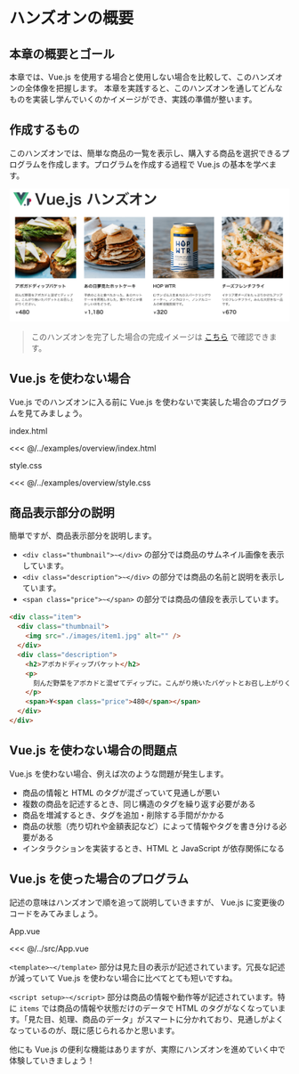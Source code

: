 # ハンズオンの概要

## 本章の概要とゴール
本章では、Vue.js を使用する場合と使用しない場合を比較して、このハンズオンの全体像を把握します。
本章を実践すると、このハンズオンを通してどんなものを実装し学んでいくのかイメージができ、実践の準備が整います。

## 作成するもの

このハンズオンでは、簡単な商品の一覧を表示し、購入する商品を選択できるプログラムを作成します。プログラムを作成する過程で Vue.js の基本を学べます。

![vue-app](./images/sample.png)

> このハンズオンを完了した場合の完成イメージは [こちら](https://handson-example.vuejs-jp.org/) で確認できます。

## Vue.js を使わない場合

Vue.js でのハンズオンに入る前に Vue.js を使わないで実装した場合のプログラムを見てみましょう。

index.html

<<< @/../examples/overview/index.html

style.css

<<< @/../examples/overview/style.css

## 商品表示部分の説明

簡単ですが、商品表示部分を説明します。

- `<div class="thumbnail">~</div>` の部分では商品のサムネイル画像を表示しています。
- `<div class="description">~</div>` の部分では商品の名前と説明を表示しています。
- `<span class="price">~</span>` の部分では商品の値段を表示しています。

<!-- htmlはregion機能が使えないため直書き -->
```html
<div class="item">
  <div class="thumbnail">
    <img src="./images/item1.jpg" alt="" />
  </div>
  <div class="description">
    <h2>アボカドディップバケット</h2>
    <p>
      刻んだ野菜をアボカドと混ぜてディップに。こんがり焼いたバゲットとお召し上がりください。
    </p>
    <span>¥<span class="price">480</span></span>
  </div>
</div>
```

## Vue.js を使わない場合の問題点

Vue.js を使わない場合、例えば次のような問題が発生します。

- 商品の情報と HTML のタグが混ざっていて見通しが悪い
- 複数の商品を記述するとき、同じ構造のタグを繰り返す必要がある
- 商品を増減するとき、タグを追加・削除する手間がかかる
- 商品の状態（売り切れや金額表記など）によって情報やタグを書き分ける必要がある
- インタラクションを実装するとき、HTML と JavaScript が依存関係になる

## Vue.js を使った場合のプログラム

記述の意味はハンズオンで順を追って説明していきますが、 Vue.js に変更後のコードをみてみましょう。

App.vue

<<< @/../src/App.vue

`<template>~</template>` 部分は見た目の表示が記述されています。冗長な記述が減っていて Vue.js を使わない場合に比べてとても短いですね。

`<script setup>~</script>` 部分は商品の情報や動作等が記述されています。特に `items` では商品の情報や状態だけのデータで HTML のタグがなくなっています。「見た目、処理、商品のデータ」がスマートに分かれており、見通しがよくなっているのが、既に感じられるかと思います。

他にも Vue.js の便利な機能はありますが、実際にハンズオンを進めていく中で体験していきましょう！
